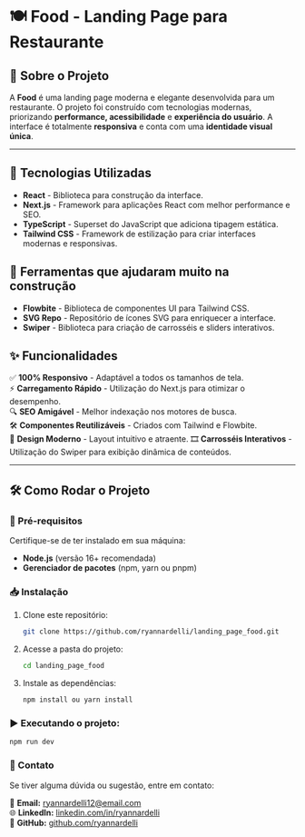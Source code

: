 # 🍽️ Food - Landing Page para Restaurante

## 📌 Sobre o Projeto

A **Food** é uma landing page moderna e elegante desenvolvida para um restaurante. O projeto foi construído com tecnologias modernas, priorizando **performance, acessibilidade** e **experiência do usuário**. A interface é totalmente **responsiva** e conta com uma **identidade visual única**.

---

## 🚀 Tecnologias Utilizadas

- **React** - Biblioteca para construção da interface.
- **Next.js** - Framework para aplicações React com melhor performance e SEO.
- **TypeScript** - Superset do JavaScript que adiciona tipagem estática.
- **Tailwind CSS** - Framework de estilização para criar interfaces modernas e responsivas.

## 🔧 Ferramentas que ajudaram muito na construção
- **Flowbite** - Biblioteca de componentes UI para Tailwind CSS.
- **SVG Repo** - Repositório de ícones SVG para enriquecer a interface.
- **Swiper** - Biblioteca para criação de carrosséis e sliders interativos.

## ✨ Funcionalidades

✅ **100% Responsivo** - Adaptável a todos os tamanhos de tela.  
⚡ **Carregamento Rápido** - Utilização do Next.js para otimizar o desempenho.  
🔍 **SEO Amigável** - Melhor indexação nos motores de busca.  
🛠️ **Componentes Reutilizáveis** - Criados com Tailwind e Flowbite.  
🎨 **Design Moderno** - Layout intuitivo e atraente.
🎞️ **Carrosséis Interativos** - Utilização do Swiper para exibição dinâmica de conteúdos. 

---

## 🛠️ Como Rodar o Projeto

### 📌 Pré-requisitos

Certifique-se de ter instalado em sua máquina:

- **Node.js** (versão 16+ recomendada)  
- **Gerenciador de pacotes** (npm, yarn ou pnpm)  

### 📥 Instalação

1. Clone este repositório:

   ```sh
   git clone https://github.com/ryannardelli/landing_page_food.git
2. Acesse a pasta do projeto:
   ```sh
   cd landing_page_food
3. Instale as dependências:
   ```sh
   npm install ou yarn install

### ▶️ Executando o projeto:
   ```sh
   npm run dev
```

### 🤝 Contato
Se tiver alguma dúvida ou sugestão, entre em contato:

📧 **Email:** [ryannardelli12@email.com](mailto:ryannardelli12@email.com)  
🌐 **LinkedIn:** [linkedin.com/in/ryannardelli](https://www.linkedin.com/in/ryannardelli/)  
🐙 **GitHub:** [github.com/ryannardelli](https://github.com/ryannardelli)  

